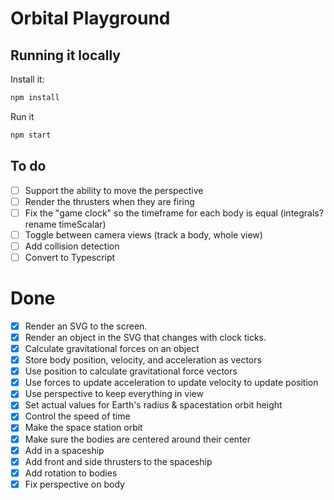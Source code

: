 # Orbital Playground

## Running it locally

Install it:

```bash
npm install
```

Run it

```bash
npm start
```

## To do

-   [ ] Support the ability to move the perspective
-   [ ] Render the thrusters when they are firing
-   [ ] Fix the "game clock" so the timeframe for each body is equal (integrals? rename timeScalar)
-   [ ] Toggle between camera views (track a body, whole view)
-   [ ] Add collision detection
-   [ ] Convert to Typescript

# Done

-   [x] Render an SVG to the screen.
-   [x] Render an object in the SVG that changes with clock ticks.
-   [x] Calculate gravitational forces on an object
-   [x] Store body position, velocity, and acceleration as vectors
-   [x] Use position to calculate gravitational force vectors
-   [x] Use forces to update acceleration to update velocity to update position
-   [x] Use perspective to keep everything in view
-   [x] Set actual values for Earth's radius & spacestation orbit height
-   [x] Control the speed of time
-   [x] Make the space station orbit
-   [x] Make sure the bodies are centered around their center
-   [x] Add in a spaceship
-   [x] Add front and side thrusters to the spaceship
-   [x] Add rotation to bodies
-   [x] Fix perspective on body
